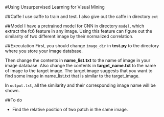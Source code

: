 #Using Unsurpervised Learning for Visual Mining

##Caffe
I use caffe to train and test. I also give out the caffe in directory `ext`

##Model
I have a pretrained model for CNN in directory `model`, which extract the fc6 feature in any image. Using this feature can figure out the similarity of two different image by their normalized correlation.

##Executation
First, you should change `image_dir` in **test.py** to the directory where you store your image database.

Then change the contents in  **name_list.txt** to the name of image in your image database. Also change the contents in **target_name.txt** to the name of image to the target image. The target image suggests that you want to find some image in name_list.txt that is similar to the target_image.

In `output.txt`, all the similarity and their corresponding image name will be shown.

##To do
-  Find the relative position of two patch in the same image.
